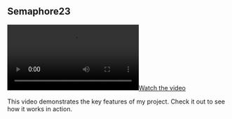 ## Semaphore23

<!-- ![GIF Demo](assets/demo.gif) -->
[![Watch the video](https://github.com/Kousthubshetty/semaphore23/blame/main/assets/demovideo.mp4)](https://github.com/Kousthubshetty/semaphore23/blame/main/assets/demovideo.mp4)

This video demonstrates the key features of my project. Check it out to see how it works in action.

